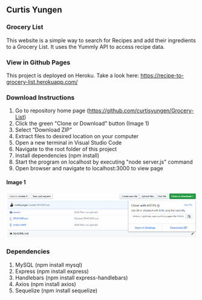 ## Curtis Yungen
### Grocery List

This website is a simple way to search for Recipes and add their ingredients to a Grocery List.
It uses the Yummly API to access recipe data.

### View in Github Pages
This project is deployed on Heroku. Take a look here: https://recipe-to-grocery-list.herokuapp.com/

### Download Instructions

1) Go to repository home page (https://github.com/curtisyungen/Grocery-List)
2) Click the green "Clone or Download" button (Image 1) 
3) Select "Download ZIP"
4) Extract files to desired location on your computer
5) Open a new terminal in Visual Studio Code
6) Navigate to the root folder of this project
7) Install dependencies (npm install)
8) Start the program on localhost by executing "node server.js" command
9) Open browser and navigate to localhost:3000 to view page

#### Image 1

![Download Instructions](/assets/images/download-instructions.png)

### Dependencies

1. MySQL (npm install mysql)
2. Express (npm install express)
3. Handlebars (npm install express-handlebars)
4. Axios (npm install axios)
5. Sequelize (npm install sequelize)
